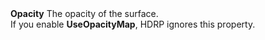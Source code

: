 <tr>
<td><strong>Opacity</strong></td>
<td>The opacity of the surface.</br>If you enable <strong>UseOpacityMap</strong>, HDRP ignores this property.</td>
</tr>
